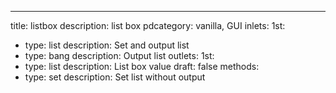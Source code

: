 ---
title: listbox
description: list box
pdcategory: vanilla, GUI
inlets:
  1st:
  - type: list
    description: Set and output list
  - type: bang
    description: Output list
outlets:
  1st:
  - type: list
    description: List box value
draft: false
methods:
- type: set <list>
  description: Set list without output
